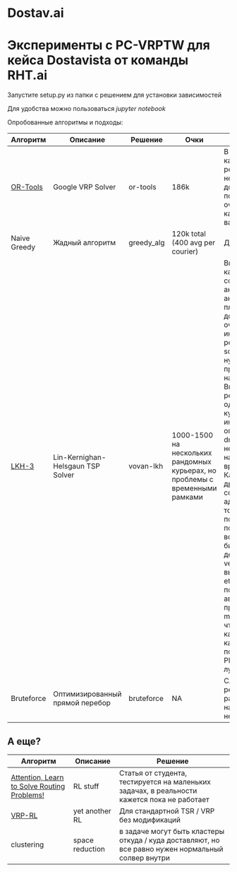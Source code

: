 # Dostav.ai
# Эксперименты с PC-VRPTW для кейса Dostavista от команды RHT.ai

Запустите setup.py из папки с решением для установки зависимостей

Для удобства можно пользоваться _*jupyter notebook*_

Опробованные алгоритмы и подходы:


Алгоритм | Описание | Решение | Очки | Вывод 
------------ | ------------- | -------------  | -------------  | -------------
[OR-Tools](https://developers.google.com/optimization/) | Google VRP Solver | or-tools | 186k | В целом выглядит как адекватное решение от гугла, неплохая документация, есть поддержка, но не очень хорошо кастомизируется на вариации vrp. 
Naive Greedy | Жадный алгоритм | greedy_alg | 120k total (400 avg per courier) | Дешево и сердито
[LKH-3](http://akira.ruc.dk/~keld/research/LKH-3/) | Lin-Kernighan-Helsgaun TSP Solver | vovan-lkh | 1000-1500 на нескольких рандомных курьерах, но проблемы с временными рамками | Выйгрывала TSP на кагле и прочих соревнованиях, но академиками для академиков, C, плохая документация, не очевидно как интерпретировать результат. Но около sota на задаче, нужно уметь правильно настраивать. Выбивает неплохие результаты на одельных курьерах, но иногда они стали опаздывать на dropoff. Возможно не правильно настроенны временные рамки. Как и многие другие TSP/VRP солверы дает адекватный ответ только если получилось построить обход всех точек (нужно бить на сабсеты / делать много vehicles и потом выбирать лучшие / etc.) Успели початиться с автором в процессе. Нет multiple depout, так что генерим кандидатов для каждого курьера, потом решаем PDPTW и выбираем лучший тур.
Bruteforce | Оптимизированный прямой перебор | bruteforce | NA | Слишком жадное решение. Даже при распараллеливании на 20 ядер нужно несколько часов.


## А еще?

Алгоритм | Описание | Решение
------------ | ------------- | -------------
[Attention, Learn to Solve Routing Problems!](https://github.com/wouterkool/attention-learn-to-route) | RL stuff |  Статья от студента, тестируется на маленьких задачах, в реальности кажется пока не работает
[VRP-RL](https://github.com/OptMLGroup/VRP-RL) | yet another RL | Для стандартной TSR / VRP без модификаций
clustering | space reduction | в задаче могут быть кластеры откуда / куда доставляют, но все равно нужен нормальный солвер внутри
